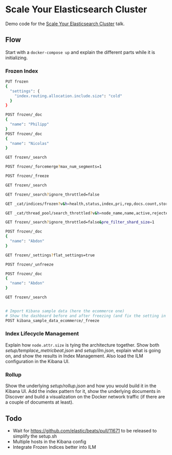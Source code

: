 # Scale Your Elasticsearch Cluster

Demo code for the [Scale Your Elasticsearch Cluster](https://speakerdeck.com/xeraa/scale-your-elasticsearch-cluster) talk.


## Flow

Start with a `docker-compose up` and explain the different parts while it is initializing.


### Frozen Index

```bash
PUT frozen
{
  "settings": {
    "index.routing.allocation.include.size": "cold"
  }
}

POST frozen/_doc
{
  "name": "Philipp"
}
POST frozen/_doc
{
  "name": "Nicolas"
}

GET frozen/_search

POST frozen/_forcemerge?max_num_segments=1

POST frozen/_freeze

GET frozen/_search

GET frozen/_search?ignore_throttled=false

GET _cat/indices/frozen?v&h=health,status,index,pri,rep,docs.count,store.size

GET _cat/thread_pool/search_throttled?v&h=node_name,name,active,rejected,queue,completed&s=node_name

GET frozen/_search?ignore_throttled=false&pre_filter_shard_size=1

POST frozen/_doc
{
  "name": "Abdon"
}

GET frozen/_settings?flat_settings=true

POST frozen/_unfreeze

POST frozen/_doc
{
  "name": "Abdon"
}

GET frozen/_search


# Import Kibana sample data (here the ecommerce one)
# Show the dashboard before and after freezing (and fix the setting in Kibana)
POST kibana_sample_data_ecommerce/_freeze
```


### Index Lifecycle Management

Explain how `node.attr.size` is tying the architecture together. Show both *setup/templace_metricbeat.json* and *setup/ilm.json*, explain what is going on, and show the results in Index Management. Also load the ILM configuration in the Kibana UI.


### Rollup

Show the underlying *setup/rollup.json* and how you would build it in the Kibana UI. Add the index pattern for it, show the underlying documents in Discover and build a visualization on the Docker network traffic (if there are a couple of documents at least).


## Todo

* Wait for https://github.com/elastic/beats/pull/11671 to be released to simplify the setup.sh
* Multiple hosts in the Kibana config
* Integrate Frozen Indices better into ILM
